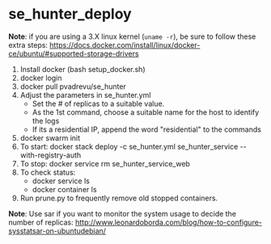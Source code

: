 # se_hunter_deploy

**Note**: if you are using a 3.X linux kernel (`uname -r`), be sure to follow these extra steps:
https://docs.docker.com/install/linux/docker-ce/ubuntu/#supported-storage-drivers

1. Install docker (bash setup_docker.sh)
2. docker login
3. docker pull pvadrevu/se_hunter
4. Adjust the parameters in se_hunter.yml
      * Set the # of replicas to a suitable value.
      * As the 1st command, choose a suitable name for the host to identify the logs
      * If its a residential IP, append the word "residential" to the commands
5. docker swarm init
6. To start: docker stack deploy -c se_hunter.yml se_hunter_service --with-registry-auth
7. To stop: docker service rm se_hunter_service_web
8. To check status:
    * docker service ls
    * docker container ls
9. Run prune.py to frequently remove old stopped containers.

**Note**: Use sar if you want to monitor the system usage to decide the number of replicas:
http://www.leonardoborda.com/blog/how-to-configure-sysstatsar-on-ubuntudebian/
